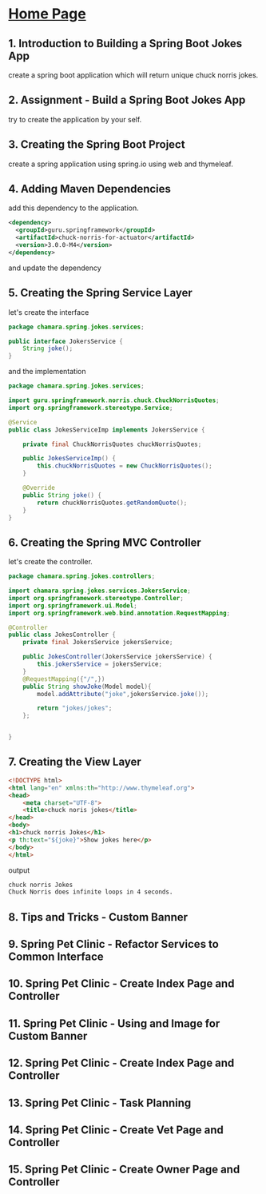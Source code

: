 # [Home Page](../../README.md)

## 1. Introduction to Building a Spring Boot Jokes App

create a spring boot application which will return unique chuck norris jokes.

## 2. Assignment - Build a Spring Boot Jokes App

try to create the application by your self.

## 3. Creating the Spring Boot Project

create a spring application using spring.io using web and thymeleaf.

## 4. Adding Maven Dependencies

add this dependency to the application.

```xml
<dependency>
  <groupId>guru.springframework</groupId>
  <artifactId>chuck-norris-for-actuator</artifactId>
  <version>3.0.0-M4</version>
</dependency>
```

and update the dependency

## 5. Creating the Spring Service Layer

let's create the interface

```java
package chamara.spring.jokes.services;

public interface JokersService {
    String joke();
}
```

and the implementation

```java
package chamara.spring.jokes.services;

import guru.springframework.norris.chuck.ChuckNorrisQuotes;
import org.springframework.stereotype.Service;

@Service
public class JokesServiceImp implements JokersService {

    private final ChuckNorrisQuotes chuckNorrisQuotes;

    public JokesServiceImp() {
        this.chuckNorrisQuotes = new ChuckNorrisQuotes();
    }

    @Override
    public String joke() {
        return chuckNorrisQuotes.getRandomQuote();
    }
}

```

## 6. Creating the Spring MVC Controller

let's create the controller.

```java
package chamara.spring.jokes.controllers;

import chamara.spring.jokes.services.JokersService;
import org.springframework.stereotype.Controller;
import org.springframework.ui.Model;
import org.springframework.web.bind.annotation.RequestMapping;

@Controller
public class JokesController {
    private final JokersService jokersService;

    public JokesController(JokersService jokersService) {
        this.jokersService = jokersService;
    }
    @RequestMapping({"/",})
    public String showJoke(Model model){
        model.addAttribute("joke",jokersService.joke());

        return "jokes/jokes";
    };


}
```

## 7. Creating the View Layer

```html
<!DOCTYPE html>
<html lang="en" xmlns:th="http://www.thymeleaf.org">
<head>
    <meta charset="UTF-8">
    <title>chuck noris jokes</title>
</head>
<body>
<h1>chuck norris Jokes</h1>
<p th:text="${joke}">Show jokes here</p>
</body>
</html>
```

output

```bash
chuck norris Jokes
Chuck Norris does infinite loops in 4 seconds.
```

## 8. Tips and Tricks - Custom Banner

## 9. Spring Pet Clinic - Refactor Services to Common Interface

## 10. Spring Pet Clinic - Create Index Page and Controller

## 11. Spring Pet Clinic - Using and Image for Custom Banner

## 12. Spring Pet Clinic - Create Index Page and Controller

## 13. Spring Pet Clinic - Task Planning

## 14. Spring Pet Clinic - Create Vet Page and Controller

## 15. Spring Pet Clinic - Create Owner Page and Controller
